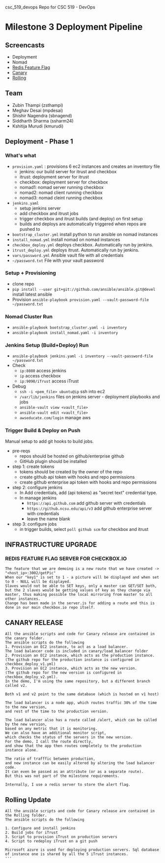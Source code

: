 csc_519_devops
Repo for CSC 519 - DevOps

# Milestone 3 Deployment Pipeline

## Screencasts
- Deployment
- Nomad
- [Redis Feature Flag](https://youtu.be/g3hLF5k6qgA)
- [Canary](https://youtu.be/WTktuxFEHDk)
- [Rolling](https://youtu.be/zt511jRmMhs)

## Team
- Zubin Thampi (zsthampi) 
- Meghav Desai (mpdesai) 
- Shishir Nagendra (sbnagend) 
- Siddharth Sharma (ssharm24)
- Kshitija Murudi (kmurudi) 

## Deployment - Phase 1

### What's what
- `provision.yaml` : provisions 6 ec2 instances and creates an inventory file
    * jenkins: our build server for itrust and checkbox
    * itrust: deployment server for itrust
    * checkbox: deployment server for checkbox
    * nomad1: nomad server running checkbox
    * nomad2: nomad client running checkbox
    * nomad3: nomad cleint running checkbox
- `jenkins.yaml`
    + setup jenkins server
    + add checkbox and itrust jobs
    + trigger checkbox and itrust builds (and deploy) on first setup
    + builds and deploys are automatically triggered when repos are pushed to
- `bootstrap_cluster.yml` install python to run ansible on nomad instances
- `install_nomad.yml` install nomad on nomad instances
- `checkbox_deploy.yml` deploys checkbox. Automatically run by jenkins.
- `itrust_deploy.yml` deploys itrust. Automatically run by jenkins.
- `vars/password.yml` Ansible vault file with all credentials
- `~/password.txt` File with your vault password

### Setup + Provisioning
- clone repo
- `pip install --user git+git://github.com/ansible/ansible.git@devel` install latest ansible
- Provision `ansible-playbook provision.yaml --vault-password-file ~/password.txt`

### Nomad Cluster Run
- `ansible-playbook bootstrap_cluster.yaml -i inventory`
- `ansible-playbook install_nomad.yaml -i inventory`

### Jenkins Setup (Build+Deploy) Run
- `ansible-playbook jenkins.yaml -i inventory --vault-password-file ~/password.txt`
- Check
    - `ip:8080` access jenkins
    - `ip` access checkbox
    - `ip:9090/iTrust` access iTrust
- Debug
    - `ssh -i <pem_file> ubuntu@ip` ssh into ec2
    - `/var/lib/jenkins` files on jenkins server - deployment playbooks and jobs
    - `ansible-vault view <vault_file>`
    - `ansible-vault edit <vault_file>`
    - `awseducate.com/login` manage aws

### Trigger Build & Deploy on Push
Manual setup to add git hooks to build jobs.
- pre-reqs
    - repos should be hosted on github/enterprise github
    - GitHub plugin should be installed
- step 1: create tokens
    - tokens should be created by the owner of the repo
    - create github api token with hooks and repo permissions
    - create github enterprise api token with hooks and repo permissions
- step 2: configure jenkins
    - In Add credentials, add (api tokens) as "secret text" credential type.
    - In manage jenkins
        - `https://api.github.com` add github server with credentials
        - `https://github.ncsu.edu/api/v3` add github enterprise server with credentials
        - leave the name blank
- step 3: configure jobs
    - in trigger builds, select `poll github scm` for checkbox and itrust


## INFRASTRUCTURE UPGRADE 
### REDIS FEATURE FLAG SERVER FOR CHECKBOX.IO

``` In this part we have created one redis-master and two redis-slaves to demonstrate. Two servers constantly get the changed key values from the master.
The feature that we are demoing is a new route that we have created -> "<host_ip>:3002/getPic"
When our "key1" is set to 1 - a picture will be displayed and when set to 0 - NULL will be displayed.
Slaves would not be able to SET keys, only a master can GET/SET both, but the 2 slaves would be getting values of key as they change via master, thus making possible the local mirroring from master to all other instances.
Change has been made in the server.js for adding a route and this is done in our main checkbox.io repo itself. 

```
## CANARY RELEASE
```
All the ansible scripts and code for Canary release are contained in the canary folder. 
The ansible scripts do the following 
1. Provision an EC2 instance, to act as a load balancer. 
The load balancer code is included in canary/load_balancer folder 
2. Provision an EC2 instance, which acts as the production instance. 
(The github repo for the production instance is configured in checkbox_deploy_v1.yml) 
3. Provision an EC2 instance, which acts as the new version. 
(The github repo for the new version is configured in checkbox_deploy_v2.yml). 
In the demo, I'm using the same repository, but a different branch called v2. 

Both v1 and v2 point to the same database (which is hosted on v1 host) 

The load balancer is a node app, which routes traffic 30% of the time to the new version, 
and rest of the time to the production version. 

The load balancer also has a route called /alert, which can be called by the new version, 
based on any metric that it is monitoring. 
We can also have an additional monitor script, 
which checks the status of the servers in the new version. 
For the demo, I call the route directly, 
and show that the app then routes completely to the production instance alone. 

The ratio of trafffic between production, 
and new instance can be easily altered by altering the load balancer code. 
It can even be passed as an attribute (or as a separate route). 
But this was not part of the milestone requirements. 

Internally, I use a redis server to store the alert flag. 
```
## Rolling Update
```
All the ansible scripts and code for Canary release are contained in the Rolling folder.
The ansible scripts do the following

1. Configure and install jenkins
2. Build jobs for iTrust
3. Script to provision iTrust on production servers
4. Script to redeploy iTrust on a git push

Microsoft azure is used for deploying production servers. Sql database of instance one is shared by all the 5 iTrust instances.
'''
